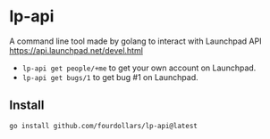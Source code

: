 # lp-api
A command line tool made by golang to interact with Launchpad API https://api.launchpad.net/devel.html

* `lp-api get people/+me` to get your own account on Launchpad.
* `lp-api get bugs/1` to get bug #1 on Launchpad.

## Install
`go install github.com/fourdollars/lp-api@latest`
